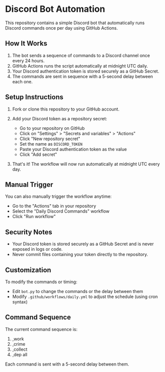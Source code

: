 # Discord Bot Automation

This repository contains a simple Discord bot that automatically runs Discord commands once per day using GitHub Actions.

## How It Works

1. The bot sends a sequence of commands to a Discord channel once every 24 hours.
2. GitHub Actions runs the script automatically at midnight UTC daily.
3. Your Discord authentication token is stored securely as a GitHub Secret.
4. The commands are sent in sequence with a 5-second delay between each one.

## Setup Instructions

1. Fork or clone this repository to your GitHub account.

2. Add your Discord token as a repository secret:

   - Go to your repository on GitHub
   - Click on "Settings" > "Secrets and variables" > "Actions"
   - Click "New repository secret"
   - Set the name as `DISCORD_TOKEN`
   - Paste your Discord authentication token as the value
   - Click "Add secret"

3. That's it! The workflow will now run automatically at midnight UTC every day.

## Manual Trigger

You can also manually trigger the workflow anytime:

- Go to the "Actions" tab in your repository
- Select the "Daily Discord Commands" workflow
- Click "Run workflow"

## Security Notes

- Your Discord token is stored securely as a GitHub Secret and is never exposed in logs or code.
- Never commit files containing your token directly to the repository.

## Customization

To modify the commands or timing:

- Edit `bot.py` to change the commands or the delay between them
- Modify `.github/workflows/daily.yml` to adjust the schedule (using cron syntax)

## Command Sequence

The current command sequence is:

1. ,work
2. ,crime
3. ,collect
4. ,dep all

Each command is sent with a 5-second delay between them.
